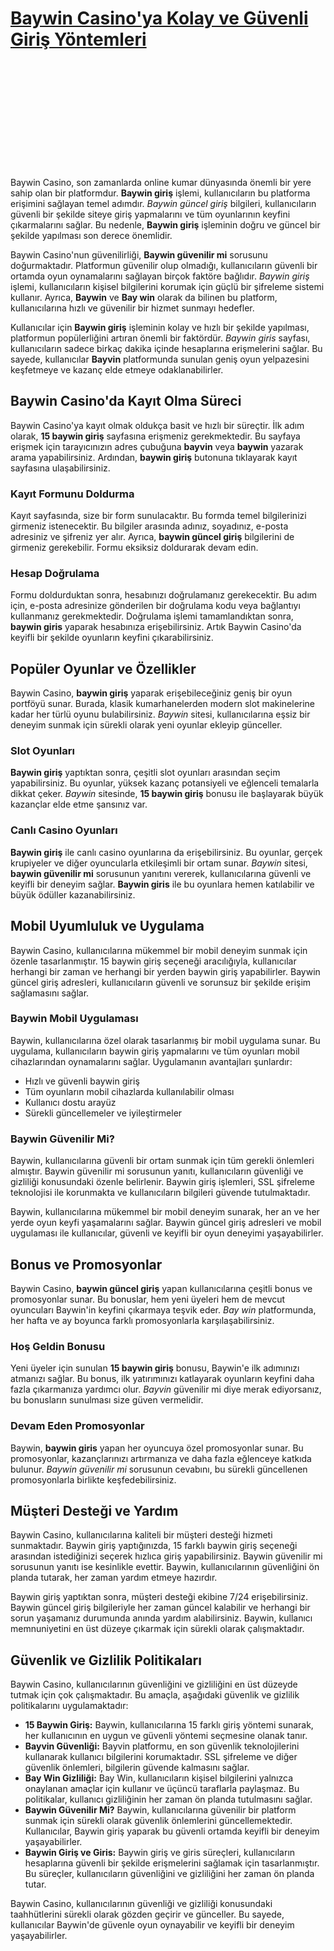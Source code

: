 <h1><a href="https://ddssafety.net/">Baywin Casino'ya Kolay ve Güvenli Giriş Yöntemleri</a></h1>

<br>
<br>

<br>

<br>

<br>
<br>
<br>
<br>

<br>

<br>
<p>Baywin Casino, son zamanlarda online kumar dünyasında önemli bir yere sahip olan bir platformdur. <strong>Baywin giriş</strong> işlemi, kullanıcıların bu platforma erişimini sağlayan temel adımdır. <em>Baywin güncel giriş</em> bilgileri, kullanıcıların güvenli bir şekilde siteye giriş yapmalarını ve tüm oyunlarının keyfini çıkarmalarını sağlar. Bu nedenle, <strong>Baywin giriş</strong> işleminin doğru ve güncel bir şekilde yapılması son derece önemlidir.</p>
<p>Baywin Casino'nun güvenilirliği, <strong>Baywin güvenilir mi</strong> sorusunu doğurmaktadır. Platformun güvenilir olup olmadığı, kullanıcıların güvenli bir ortamda oyun oynamalarını sağlayan birçok faktöre bağlıdır. <em>Baywin giriş</em> işlemi, kullanıcıların kişisel bilgilerini korumak için güçlü bir şifreleme sistemi kullanır. Ayrıca, <strong>Baywin</strong> ve <strong>Bay win</strong> olarak da bilinen bu platform, kullanıcılarına hızlı ve güvenilir bir hizmet sunmayı hedefler.</p>
<p>Kullanıcılar için <strong>Baywin giriş</strong> işleminin kolay ve hızlı bir şekilde yapılması, platformun popülerliğini artıran önemli bir faktördür. <em>Baywin giris</em> sayfası, kullanıcıların sadece birkaç dakika içinde hesaplarına erişmelerini sağlar. Bu sayede, kullanıcılar <strong>Bayvin</strong> platformunda sunulan geniş oyun yelpazesini keşfetmeye ve kazanç elde etmeye odaklanabilirler.</p>
<h2>Baywin Casino'da Kayıt Olma Süreci</h2>
<p>Baywin Casino'ya kayıt olmak oldukça basit ve hızlı bir süreçtir. İlk adım olarak, <strong>15 baywin giriş</strong> sayfasına erişmeniz gerekmektedir. Bu sayfaya erişmek için tarayıcınızın adres çubuğuna <strong>bayvin</strong> veya <strong>baywin</strong> yazarak arama yapabilirsiniz. Ardından, <strong>baywin giriş</strong> butonuna tıklayarak kayıt sayfasına ulaşabilirsiniz.</p>
<h3>Kayıt Formunu Doldurma</h3>
<p>Kayıt sayfasında, size bir form sunulacaktır. Bu formda temel bilgilerinizi girmeniz istenecektir. Bu bilgiler arasında adınız, soyadınız, e-posta adresiniz ve şifreniz yer alır. Ayrıca, <strong>baywin güncel giriş</strong> bilgilerini de girmeniz gerekebilir. Formu eksiksiz doldurarak devam edin.</p>
<h3>Hesap Doğrulama</h3>
<p>Formu doldurduktan sonra, hesabınızı doğrulamanız gerekecektir. Bu adım için, e-posta adresinize gönderilen bir doğrulama kodu veya bağlantıyı kullanmanız gerekmektedir. Doğrulama işlemi tamamlandıktan sonra, <strong>baywin giris</strong> yaparak hesabınıza erişebilirsiniz. Artık Baywin Casino'da keyifli bir şekilde oyunların keyfini çıkarabilirsiniz.</p>
<h2>Popüler Oyunlar ve Özellikler</h2>
<p>Baywin Casino, <strong>baywin giriş</strong> yaparak erişebileceğiniz geniş bir oyun portföyü sunar. Burada, klasik kumarhanelerden modern slot makinelerine kadar her türlü oyunu bulabilirsiniz. <em>Baywin</em> sitesi, kullanıcılarına eşsiz bir deneyim sunmak için sürekli olarak yeni oyunlar ekleyip günceller.</p>
<h3>Slot Oyunları</h3>
<p><strong>Baywin giriş</strong> yaptıktan sonra, çeşitli slot oyunları arasından seçim yapabilirsiniz. Bu oyunlar, yüksek kazanç potansiyeli ve eğlenceli temalarla dikkat çeker. <em>Baywin</em> sitesinde, <strong>15 baywin giriş</strong> bonusu ile başlayarak büyük kazançlar elde etme şansınız var.</p>
<h3>Canlı Casino Oyunları</h3>
<p><strong>Baywin giriş</strong> ile canlı casino oyunlarına da erişebilirsiniz. Bu oyunlar, gerçek krupiyeler ve diğer oyuncularla etkileşimli bir ortam sunar. <em>Baywin</em> sitesi, <strong>baywin güvenilir mi</strong> sorusunun yanıtını vererek, kullanıcılarına güvenli ve keyifli bir deneyim sağlar. <strong>Baywin giris</strong> ile bu oyunlara hemen katılabilir ve büyük ödüller kazanabilirsiniz.</p>
<h2>Mobil Uyumluluk ve Uygulama</h2>
<p>Baywin Casino, kullanıcılarına mükemmel bir mobil deneyim sunmak için özenle tasarlanmıştır. 15 baywin giriş seçeneği aracılığıyla, kullanıcılar herhangi bir zaman ve herhangi bir yerden baywin giriş yapabilirler. Baywin güncel giriş adresleri, kullanıcıların güvenli ve sorunsuz bir şekilde erişim sağlamasını sağlar.</p>
<h3>Baywin Mobil Uygulaması</h3>
<p>Baywin, kullanıcılarına özel olarak tasarlanmış bir mobil uygulama sunar. Bu uygulama, kullanıcıların baywin giriş yapmalarını ve tüm oyunları mobil cihazlarından oynamalarını sağlar. Uygulamanın avantajları şunlardır:</p>
<ul>
<li>Hızlı ve güvenli baywin giriş</li>
<li>Tüm oyunların mobil cihazlarda kullanılabilir olması</li>
<li>Kullanıcı dostu arayüz</li>
<li>Sürekli güncellemeler ve iyileştirmeler</li>
</ul>
<h3>Baywin Güvenilir Mi?</h3>
<p>Baywin, kullanıcılarına güvenli bir ortam sunmak için tüm gerekli önlemleri almıştır. Baywin güvenilir mi sorusunun yanıtı, kullanıcıların güvenliği ve gizliliği konusundaki özenle belirlenir. Baywin giriş işlemleri, SSL şifreleme teknolojisi ile korunmakta ve kullanıcıların bilgileri güvende tutulmaktadır.</p>
<p>Baywin, kullanıcılarına mükemmel bir mobil deneyim sunarak, her an ve her yerde oyun keyfi yaşamalarını sağlar. Baywin güncel giriş adresleri ve mobil uygulaması ile kullanıcılar, güvenli ve keyifli bir oyun deneyimi yaşayabilirler.</p>
<h2>Bonus ve Promosyonlar</h2>
<p>Baywin Casino, <strong>baywin güncel giriş</strong> yapan kullanıcılarına çeşitli bonus ve promosyonlar sunar. Bu bonuslar, hem yeni üyeleri hem de mevcut oyuncuları Baywin'in keyfini çıkarmaya teşvik eder. <em>Bay win</em> platformunda, her hafta ve ay boyunca farklı promosyonlarla karşılaşabilirsiniz.</p>
<h3>Hoş Geldin Bonusu</h3>
<p>Yeni üyeler için sunulan <strong>15 baywin giriş</strong> bonusu, Baywin'e ilk adımınızı atmanızı sağlar. Bu bonus, ilk yatırımınızı katlayarak oyunların keyfini daha fazla çıkarmanıza yardımcı olur. <em>Bayvin</em> güvenilir mi diye merak ediyorsanız, bu bonusların sunulması size güven vermelidir.</p>
<h3>Devam Eden Promosyonlar</h3>
<p>Baywin, <strong>baywin giris</strong> yapan her oyuncuya özel promosyonlar sunar. Bu promosyonlar, kazançlarınızı artırmanıza ve daha fazla eğlenceye katkıda bulunur. <em>Baywin güvenilir mi</em> sorusunun cevabını, bu sürekli güncellenen promosyonlarla birlikte keşfedebilirsiniz.</p>
<h2>Müşteri Desteği ve Yardım</h2>
<p>Baywin Casino, kullanıcılarına kaliteli bir müşteri desteği hizmeti sunmaktadır. Baywin giriş yaptığınızda, 15 farklı baywin giriş seçeneği arasından istediğinizi seçerek hızlıca giriş yapabilirsiniz. Baywin güvenilir mi sorusunun yanıtı ise kesinlikle evettir. Baywin, kullanıcılarının güvenliğini ön planda tutarak, her zaman yardım etmeye hazırdır.</p>
<p>Baywin giriş yaptıktan sonra, müşteri desteği ekibine 7/24 erişebilirsiniz. Baywin güncel giriş bilgileriyle her zaman güncel kalabilir ve herhangi bir sorun yaşamanız durumunda anında yardım alabilirsiniz. Baywin, kullanıcı memnuniyetini en üst düzeye çıkarmak için sürekli olarak çalışmaktadır.</p>
<h2>Güvenlik ve Gizlilik Politikaları</h2>
<p>Baywin Casino, kullanıcılarının güvenliğini ve gizliliğini en üst düzeyde tutmak için çok çalışmaktadır. Bu amaçla, aşağıdaki güvenlik ve gizlilik politikalarını uygulamaktadır:</p>
<ul>
<li><strong>15 Baywin Giriş:</strong> Baywin, kullanıcılarına 15 farklı giriş yöntemi sunarak, her kullanıcının en uygun ve güvenli yöntemi seçmesine olanak tanır.</li>
<li><strong>Bayvin Güvenliği:</strong> Bayvin platformu, en son güvenlik teknolojilerini kullanarak kullanıcı bilgilerini korumaktadır. SSL şifreleme ve diğer güvenlik önlemleri, bilgilerin güvende kalmasını sağlar.</li>
<li><strong>Bay Win Gizliliği:</strong> Bay Win, kullanıcıların kişisel bilgilerini yalnızca onaylanan amaçlar için kullanır ve üçüncü taraflarla paylaşmaz. Bu politikalar, kullanıcı gizliliğinin her zaman ön planda tutulmasını sağlar.</li>
<li><strong>Baywin Güvenilir Mi?</strong> Baywin, kullanıcılarına güvenilir bir platform sunmak için sürekli olarak güvenlik önlemlerini güncellemektedir. Kullanıcılar, Baywin giriş yaparak bu güvenli ortamda keyifli bir deneyim yaşayabilirler.</li>
<li><strong>Baywin Giriş ve Giris:</strong> Baywin giriş ve giris süreçleri, kullanıcıların hesaplarına güvenli bir şekilde erişmelerini sağlamak için tasarlanmıştır. Bu süreçler, kullanıcıların güvenliğini ve gizliliğini her zaman ön planda tutar.</li>
</ul>
<p>Baywin Casino, kullanıcılarının güvenliği ve gizliliği konusundaki taahhütlerini sürekli olarak gözden geçirir ve günceller. Bu sayede, kullanıcılar Baywin'de güvenle oyun oynayabilir ve keyifli bir deneyim yaşayabilirler.</p>
